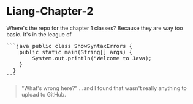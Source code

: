 # Liang-Chapter-2

Where's the repo for the chapter 1 classes? 
Because they are way too basic. It's in the league of 

<pre>
```java public class ShowSyntaxErrors {
    public static main(String[] args) {  
        System.out.println("Welcome to Java);
    }  
  }  
``` </pre>

> "What's wrong here?"
...and I found that wasn't really anything to upload to GitHub.
